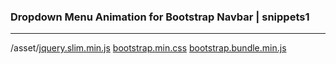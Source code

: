### Dropdown Menu Animation for Bootstrap Navbar | snippets1
---



/asset/[jquery.slim.min.js](https://cdnjs.cloudflare.com/ajax/libs/jquery/3.4.1/jquery.slim.min.js)
       [bootstrap.min.css](https://stackpath.bootstrapcdn.com/bootstrap/4.3.1/css/bootstrap.min.css)
       [bootstrap.bundle.min.js]()
       



```
```

```
```

